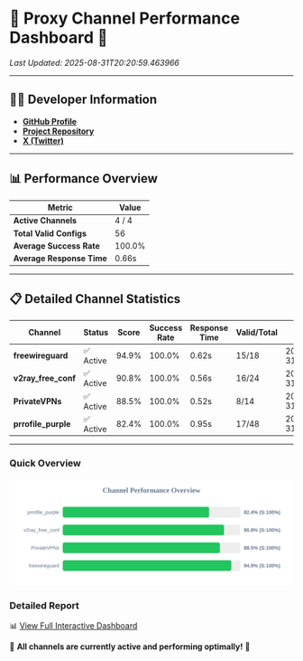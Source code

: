 # 🌟 Proxy Channel Performance Dashboard 🌟

_Last Updated: 2025-08-31T20:20:59.463966_

---

## 👩‍💻 Developer Information

- **[GitHub Profile](https://github.com/4n0nymou3)**  
- **[Project Repository](https://github.com/4n0nymou3/multi-proxy-config-fetcher)**  
- **[X (Twitter)](https://x.com/4n0nymou3)**  

---

## 📊 Performance Overview

| Metric                | Value       |
|-----------------------|-------------|
| **Active Channels**   | 4 / 4       |
| **Total Valid Configs** | 56          |
| **Average Success Rate** | 100.0%      |
| **Average Response Time** | 0.66s       |

---

## 📋 Detailed Channel Statistics

| Channel          | Status     | Score  | Success Rate | Response Time | Valid/Total | Last Success               |
|------------------|------------|--------|--------------|---------------|-------------|----------------------------|
| **freewireguard**  | ✅ Active  | 94.9%  | 100.0% | 0.62s         | 15/18       | 2025-08-31T20:20:59.462220 |
| **v2ray_free_conf**  | ✅ Active  | 90.8%  | 100.0% | 0.56s         | 16/24       | 2025-08-31T20:20:58.262104 |
| **PrivateVPNs**  | ✅ Active  | 88.5%  | 100.0% | 0.52s         | 8/14       | 2025-08-31T20:20:58.819577 |
| **prrofile_purple**  | ✅ Active  | 82.4%  | 100.0% | 0.95s         | 17/48       | 2025-08-31T20:20:57.661536 |

---

### Quick Overview
<div align="center">
  <a href="https://raw.githubusercontent.com/nullluser/NullRepo/refs/heads/main/assets/channel_stats_chart.svg">
    <img src="https://raw.githubusercontent.com/nullluser/NullRepo/refs/heads/main/assets/channel_stats_chart.svg" alt="Source Performance Statistics" width="800">
  </a>
</div>

### Detailed Report
📊 [View Full Interactive Dashboard](https://htmlpreview.github.io/?https://github.com/nullluser/NullRepo/blob/main/assets/performance_report.html)

🎉 **All channels are currently active and performing optimally!** 🎉
